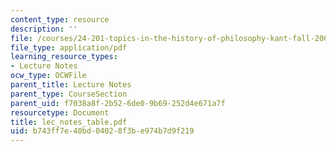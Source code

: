 ```yaml
---
content_type: resource
description: ''
file: /courses/24-201-topics-in-the-history-of-philosophy-kant-fall-2005/b743ff7e40bd04028f3be974b7d9f219_lec_notes_table.pdf
file_type: application/pdf
learning_resource_types:
- Lecture Notes
ocw_type: OCWFile
parent_title: Lecture Notes
parent_type: CourseSection
parent_uid: f7038a8f-2b52-6de0-9b69-252d4e671a7f
resourcetype: Document
title: lec_notes_table.pdf
uid: b743ff7e-40bd-0402-8f3b-e974b7d9f219
---
```

